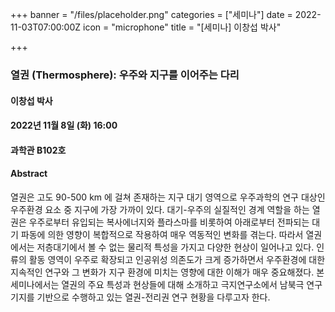 +++
banner = "/files/placeholder.png"
categories = ["세미나"]
date = 2022-11-03T07:00:00Z
icon = "microphone"
title = "[세미나] 이창섭 박사"

+++
### 열권 (Thermosphere): 우주와 지구를 이어주는 다리

#### 이창섭 박사

#### 2022년 11월 8일 (화) 16:00

#### 과학관 B102호

#### Abstract
열권은 고도 90-500 km 에 걸쳐 존재하는 지구 대기 영역으로 우주과학의 연구 대상인 우주환경 요소 중 지구에 가장 가까이 있다. 대기-우주의 실질적인 경계 역할을 하는 열권은 우주로부터 유입되는 복사에너지와 플라스마를 비롯하여 아래로부터 전파되는 대기 파동에 의한 영향이 복합적으로 작용하여 매우 역동적인 변화를 겪는다. 따라서 열권에서는 저층대기에서 볼 수 없는 물리적 특성을 가지고 다양한 현상이 일어나고 있다. 인류의 활동 영역이 우주로 확장되고 인공위성 의존도가 크게 증가하면서 우주환경에 대한 지속적인 연구와 그 변화가 지구 환경에 미치는 영향에 대한 이해가 매우 중요해졌다. 본 세미나에서는 열권의 주요 특성과 현상들에 대해 소개하고 극지연구소에서 남북극 연구기지를 기반으로 수행하고 있는 열권-전리권 연구 현황을 다루고자 한다.
